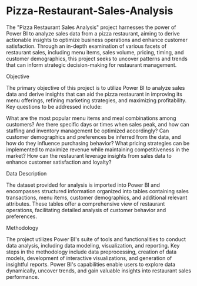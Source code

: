 # Pizza-Restaurant-Sales-Analysis
The "Pizza Restaurant Sales Analysis" project harnesses the power of Power BI to analyze sales data from a pizza restaurant, aiming to derive actionable insights to optimize business operations and enhance customer satisfaction. Through an in-depth examination of various facets of restaurant sales, including menu items, sales volume, pricing, timing, and customer demographics, this project seeks to uncover patterns and trends that can inform strategic decision-making for restaurant management.




Objective

The primary objective of this project is to utilize Power BI to analyze sales data and derive insights that can aid the pizza restaurant in improving its menu offerings, refining marketing strategies, and maximizing profitability. Key questions to be addressed include:

What are the most popular menu items and meal combinations among customers?
Are there specific days or times when sales peak, and how can staffing and inventory management be optimized accordingly?
Can customer demographics and preferences be inferred from the data, and how do they influence purchasing behavior?
What pricing strategies can be implemented to maximize revenue while maintaining competitiveness in the market?
How can the restaurant leverage insights from sales data to enhance customer satisfaction and loyalty?




Data Description

The dataset provided for analysis is imported into Power BI and encompasses structured information organized into tables containing sales transactions, menu items, customer demographics, and additional relevant attributes. These tables offer a comprehensive view of restaurant operations, facilitating detailed analysis of customer behavior and preferences.




Methodology

The project utilizes Power BI's suite of tools and functionalities to conduct data analysis, including data modeling, visualization, and reporting. Key steps in the methodology include data preprocessing, creation of data models, development of interactive visualizations, and generation of insightful reports. Power BI's capabilities enable users to explore data dynamically, uncover trends, and gain valuable insights into restaurant sales performance.
